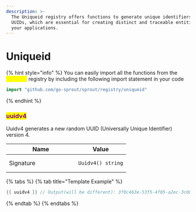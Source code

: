 ```yaml
---
description: >-
  The Uniqueid registry offers functions to generate unique identifiers, such as
  UUIDs, which are essential for creating distinct and traceable entities in
  your applications.
---
```


# Uniqueid

{% hint style="info" %}
You can easily import all the functions from the <mark style="color:yellow;">`uniqueid`</mark> registry by including the following import statement in your code

```go
import "github.com/go-sprout/sprout/registry/uniqueid"
```
{% endhint %}

### <mark style="color:purple;">uuidv4</mark>

Uuidv4 generates a new random UUID (Universally Unique Identifier) version 4.

<table data-header-hidden><thead><tr><th width="174">Name</th><th>Value</th></tr></thead><tbody><tr><td>Signature</td><td><pre class="language-go"><code class="lang-go">Uuidv4() string
</code></pre></td></tr></tbody></table>

{% tabs %}
{% tab title="Template Example" %}
```go
{{ uuidv4 }} // Output(will be different): 3f0c463e-53f5-4f05-a2ec-3c083aa8f937
```
{% endtab %}
{% endtabs %}

